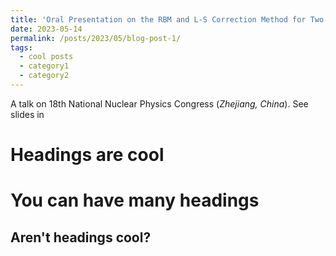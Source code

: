 ```yaml
---
title: 'Oral Presentation on the RBM and L-S Correction Method for Two-Body Systems'
date: 2023-05-14
permalink: /posts/2023/05/blog-post-1/
tags:
  - cool posts
  - category1
  - category2
---
```


A talk on 18th National Nuclear Physics Congress \(*Zhejiang, China*\). See slides in 

Headings are cool
======

You can have many headings
======

Aren't headings cool?
------
